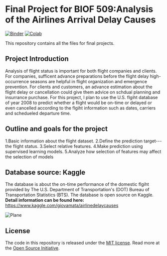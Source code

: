 # Final Project for BIOF 509:Analysis of the Airlines Arrival Delay Causes

[![Binder](https://mybinder.org/badge_logo.svg)](https://mybinder.org/v2/gh/Wolfking2015/final-project/master?urlpath=lab/tree/final-project.ipynb)
[![Colab](https://colab.research.google.com/assets/colab-badge.svg)](https://colab.research.google.com/github/Wolfking2015/final-project/blob/master/final-project.ipynb)

This repository contains all the files for final projects.

## Project Introduction
Analysis of flight status is important for both flight companies and clients. For companies, sufficent advance preparations before the flight delay high-occurrence seasons are helpful in flight organization and emergence prevention. For clients and customers, an advance estimation about the flight delay or cancellation could give them advice on schdual planning and insurrance purchase. For this project, I plan to use the U.S. flgiht database of year 2008 to predict whether a flight would be on-time or delayed or even cancelled according to the flgiht information such as dates, carriers and schedueled departure time.

## Outline and goals for the project
1.Basic information about the flight dataset.
2.Define the prediction target---the flight status.
3.Select relative features.
4.Make prediction using supervised learning models.
5.Analyze how selection of features may affect the selection of models

## Database source: Kaggle
The database is about the on-time performance of the domestic flgiht provided by The U.S. Department of Transportation's (DOT) Bureau of Transportation Statistics (BTS). The database is open source on Kaggle. \
**Detail information can be found here:** \
<https://www.kaggle.com/giovamata/airlinedelaycauses>

![Plane](https://opensource.com/sites/default/files/styles/image-full-size/public/lead-images/plane_travel_world_international.png?itok=jG3sYPty)


## License

The code in this repository is released under the [MIT license](LICENSE-CODE). Read more at the [Open Source Initiative](https://opensource.org/licenses/MIT).


